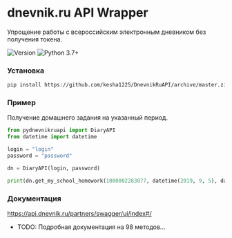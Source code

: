 # dnevnik.ru API Wrapper 
Упрощение работы с всероссийским электронным дневником без получения 
токена.
<p>
  <img alt="Version" src="https://img.shields.io/badge/version-alpha-blue.svg?cacheSeconds=2592000" />
  <img alt="Python 3.7+" src="https://img.shields.io/badge/Python-3.7+-%23FFD242" />
</p>

### Установка

```sh
pip install https://github.com/kesha1225/DnevnikRuAPI/archive/master.zip --upgrade
```

### Пример
Получение домашнего задания на указанный период.

```python
from pydnevnikruapi import DiaryAPI
from datetime import datetime

login = "login"
password = "password"

dn = DiaryAPI(login, password)

print(dn.get_my_school_homework(1000002283077, datetime(2019, 9, 5), datetime(2019, 9, 15)))
```
### Документация
https://api.dnevnik.ru/partners/swagger/ui/index#/
 * TODO: Подробная документация на 98 методов...
